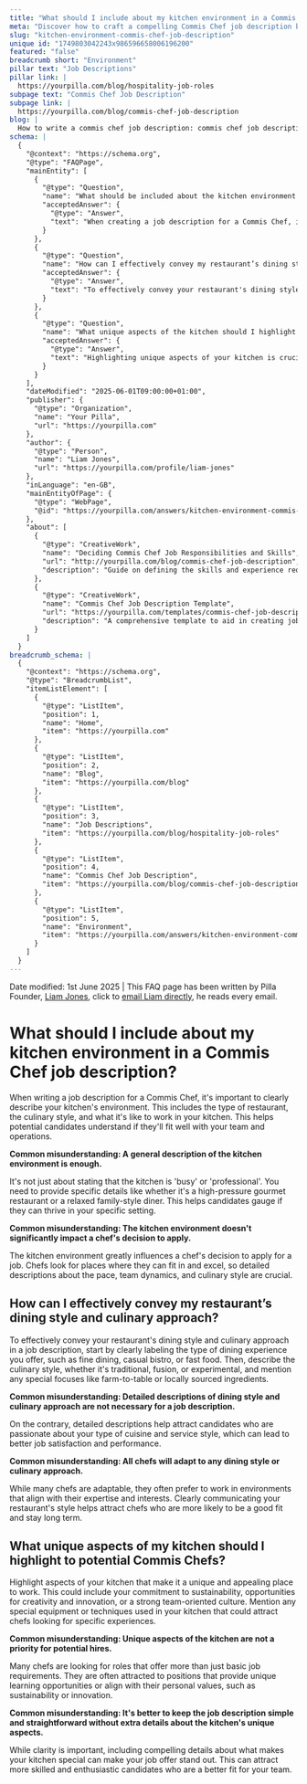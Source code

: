 ```yaml
---
title: "What should I include about my kitchen environment in a Commis Chef job description?"
meta: "Discover how to craft a compelling Commis Chef job description by detailing your kitchen's environment, dining style, and unique aspects to attract the right candidates."
slug: "kitchen-environment-commis-chef-job-description"
unique id: "1749803042243x986596658006196200"
featured: "false"
breadcrumb short: "Environment"
pillar text: "Job Descriptions"
pillar link: |
  https://yourpilla.com/blog/hospitality-job-roles
subpage text: "Commis Chef Job Description"
subpage link: |
  https://yourpilla.com/blog/commis-chef-job-description
blog: |
  How to write a commis chef job description: commis chef job description template included.
schema: |
  {
    "@context": "https://schema.org",
    "@type": "FAQPage",
    "mainEntity": [
      {
        "@type": "Question",
        "name": "What should be included about the kitchen environment in a Commis Chef job description?",
        "acceptedAnswer": {
          "@type": "Answer",
          "text": "When creating a job description for a Commis Chef, it's vital to describe the kitchen environment in detail. Include the type of restaurant, the culinary style, and the atmosphere of working in your kitchen. Being specific helps potential candidates understand if they will fit well with your team and operations."
        }
      },
      {
        "@type": "Question",
        "name": "How can I effectively convey my restaurant’s dining style and culinary approach in the job description?",
        "acceptedAnswer": {
          "@type": "Answer",
          "text": "To effectively convey your restaurant's dining style and culinary approach in a Commis Chef job description, start by specifying the dining experience offered, such as fine dining, casual bistro, or fast food. Describe the culinary style, whether traditional, fusion, or experimental, and highlight any areas of special focus like farm-to-table or locally sourced ingredients. Detailed descriptions attract candidates who are passionate about your cuisine and service style, enhancing job satisfaction and performance."
        }
      },
      {
        "@type": "Question",
        "name": "What unique aspects of the kitchen should I highlight to attract potential Commis Chefs?",
        "acceptedAnswer": {
          "@type": "Answer",
          "text": "Highlighting unique aspects of your kitchen is crucial in attracting potential Commis Chefs. Emphasize elements like your commitment to sustainability, opportunities for creativity and innovation, and a strong team-oriented culture. Also, mention any special equipment or techniques used in your kitchen that could appeal to chefs seeking specific experiences."
        }
      }
    ],
    "dateModified": "2025-06-01T09:00:00+01:00",
    "publisher": {
      "@type": "Organization",
      "name": "Your Pilla",
      "url": "https://yourpilla.com"
    },
    "author": {
      "@type": "Person",
      "name": "Liam Jones",
      "url": "https://yourpilla.com/profile/liam-jones"
    },
    "inLanguage": "en-GB",
    "mainEntityOfPage": {
      "@type": "WebPage",
      "@id": "https://yourpilla.com/answers/kitchen-environment-commis-chef-job-description"
    },
    "about": [
      {
        "@type": "CreativeWork",
        "name": "Deciding Commis Chef Job Responsibilities and Skills",
        "url": "http://yourpilla.com/blog/commis-chef-job-description",
        "description": "Guide on defining the skills and experience required from a Commis Chef."
      },
      {
        "@type": "CreativeWork",
        "name": "Commis Chef Job Description Template",
        "url": "https://yourpilla.com/templates/commis-chef-job-description",
        "description": "A comprehensive template to aid in creating job descriptions for Commis Chefs."
      }
    ]
  }
breadcrumb_schema: |
  {
    "@context": "https://schema.org",
    "@type": "BreadcrumbList",
    "itemListElement": [
      {
        "@type": "ListItem",
        "position": 1,
        "name": "Home",
        "item": "https://yourpilla.com"
      },
      {
        "@type": "ListItem",
        "position": 2,
        "name": "Blog",
        "item": "https://yourpilla.com/blog"
      },
      {
        "@type": "ListItem",
        "position": 3,
        "name": "Job Descriptions",
        "item": "https://yourpilla.com/blog/hospitality-job-roles"
      },
      {
        "@type": "ListItem",
        "position": 4,
        "name": "Commis Chef Job Description",
        "item": "https://yourpilla.com/blog/commis-chef-job-description"
      },
      {
        "@type": "ListItem",
        "position": 5,
        "name": "Environment",
        "item": "https://yourpilla.com/answers/kitchen-environment-commis-chef-job-description"
      }
    ]
  }
---
```


Date modified: 1st June 2025 | This FAQ page has been written by Pilla Founder, [Liam Jones](https://yourpilla.com/profile/liam-jones), click to [email Liam directly](https://mailto:liam@yourpilla.com), he reads every email.

# What should I include about my kitchen environment in a Commis Chef job description?

When writing a job description for a Commis Chef, it's important to clearly describe your kitchen's environment. This includes the type of restaurant, the culinary style, and what it's like to work in your kitchen. This helps potential candidates understand if they'll fit well with your team and operations.

**Common misunderstanding: A general description of the kitchen environment is enough.**

It's not just about stating that the kitchen is 'busy' or 'professional'. You need to provide specific details like whether it's a high-pressure gourmet restaurant or a relaxed family-style diner. This helps candidates gauge if they can thrive in your specific setting.

**Common misunderstanding: The kitchen environment doesn't significantly impact a chef's decision to apply.**

The kitchen environment greatly influences a chef's decision to apply for a job. Chefs look for places where they can fit in and excel, so detailed descriptions about the pace, team dynamics, and culinary style are crucial.

## How can I effectively convey my restaurant’s dining style and culinary approach?

To effectively convey your restaurant's dining style and culinary approach in a job description, start by clearly labeling the type of dining experience you offer, such as fine dining, casual bistro, or fast food. Then, describe the culinary style, whether it's traditional, fusion, or experimental, and mention any special focuses like farm-to-table or locally sourced ingredients.

**Common misunderstanding: Detailed descriptions of dining style and culinary approach are not necessary for a job description.**

On the contrary, detailed descriptions help attract candidates who are passionate about your type of cuisine and service style, which can lead to better job satisfaction and performance.

**Common misunderstanding: All chefs will adapt to any dining style or culinary approach.**

While many chefs are adaptable, they often prefer to work in environments that align with their expertise and interests. Clearly communicating your restaurant's style helps attract chefs who are more likely to be a good fit and stay long term.

## What unique aspects of my kitchen should I highlight to potential Commis Chefs?

Highlight aspects of your kitchen that make it a unique and appealing place to work. This could include your commitment to sustainability, opportunities for creativity and innovation, or a strong team-oriented culture. Mention any special equipment or techniques used in your kitchen that could attract chefs looking for specific experiences.

**Common misunderstanding: Unique aspects of the kitchen are not a priority for potential hires.**

Many chefs are looking for roles that offer more than just basic job requirements. They are often attracted to positions that provide unique learning opportunities or align with their personal values, such as sustainability or innovation.

**Common misunderstanding: It's better to keep the job description simple and straightforward without extra details about the kitchen's unique aspects.**

While clarity is important, including compelling details about what makes your kitchen special can make your job offer stand out. This can attract more skilled and enthusiastic candidates who are a better fit for your team.